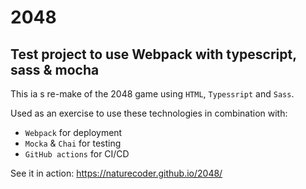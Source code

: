# 2048
## Test project to use Webpack with typescript, sass & mocha

This ia s re-make of the 2048 game using `HTML`, `Typessript` and `Sass`.

Used as an exercise to use these technologies in combination with:
- `Webpack` for deployment
- `Mocka` & `Chai` for testing
- `GitHub actions` for CI/CD


See it in action:
https://naturecoder.github.io/2048/
